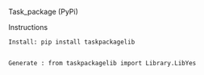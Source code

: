 Task_package (PyPi)

Instructions

    Install: pip install taskpackagelib


    Generate : from taskpackagelib import Library.LibYes

